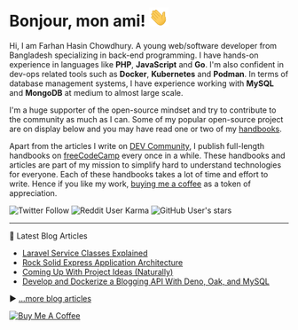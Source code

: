 # Bonjour, mon ami! <img src="./assets/wave.gif" width="35px">

Hi, I am Farhan Hasin Chowdhury. A young web/software developer from Bangladesh specializing in back-end programming. I have hands-on experience in languages like **PHP**, **JavaScript** and **Go**. I'm also confident in dev-ops related tools such as **Docker**, **Kubernetes** and **Podman**. In terms of database management systems, I have experience working with **MySQL** and **MongoDB** at medium to almost large scale.

I'm a huge supporter of the open-source mindset and try to contribute to the community as much as I can. Some of my popular open-source project are on display below and you may have read one or two of my [handbooks](https://blog.farhan.dev/handbooks).

Apart from the articles I write on [DEV Community](https://dev.to/fhsinchy/), I publish full-length handbooks on [freeCodeCamp](https://www.freecodecamp.org/news/author/farhanhasin/) every once in a while. These handbooks and articles are part of my mission to simplify hard to understand technologies for everyone. Each of these handbooks takes a lot of time and effort to write. Hence if you like my work, [buying me a coffee](https://www.buymeacoffee.com/farhanhasin) as a token of appreciation.

![Twitter Follow](https://img.shields.io/twitter/follow/frhnhsin?label=my%20tiny%20twitter%20circle&style=for-the-badge) ![Reddit User Karma](https://img.shields.io/reddit/user-karma/combined/fhsinchy?label=i%27ve%20got%20some%20reddit%20karma&style=for-the-badge) ![GitHub User's stars](https://img.shields.io/github/stars/fhsinchy?label=poeple%20supporting%20me%20on%20github&style=for-the-badge)

---

📘 Latest Blog Articles

<!-- BLOG-POST-LIST:START -->
- [Laravel Service Classes Explained](https://dev.to/fhsinchy/laravel-service-classes-explained-3m7p)
- [Rock Solid Express Application Architecture](https://dev.to/fhsinchy/rock-solid-express-application-architecture-4m6j)
- [Coming Up With Project Ideas (Naturally)](https://dev.to/fhsinchy/coming-up-with-project-ideas-naturally-49b0)
- [Develop and Dockerize a Blogging API With Deno, Oak, and MySQL](https://dev.to/fhsinchy/develop-and-dockerize-a-blogging-api-with-deno-oak-and-mysql-170e)
<!-- BLOG-POST-LIST:END -->

▶ [...more blog articles](https://blog.farhan.dev/)

<a href="https://www.buymeacoffee.com/fhsinchy" target="_blank"><img src="https://cdn.buymeacoffee.com/buttons/default-orange.png" alt="Buy Me A Coffee" height="50" width="auto"></a>
